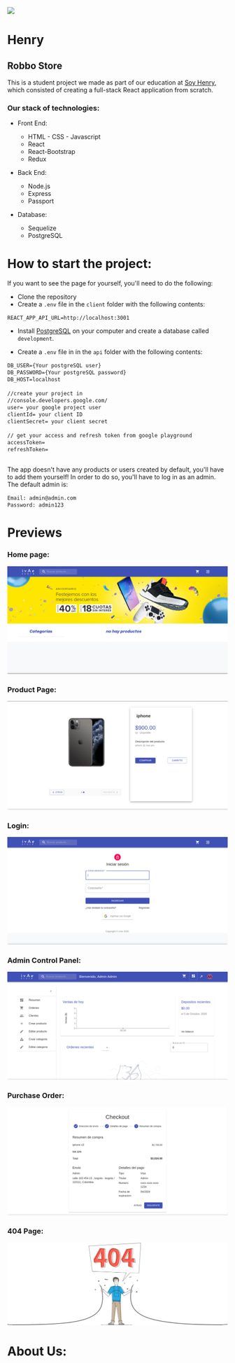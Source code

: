 <p align='left'>
    <img src='https://static.wixstatic.com/media/85087f_0d84cbeaeb824fca8f7ff18d7c9eaafd~mv2.png/v1/fill/w_160,h_30,al_c,q_85,usm_0.66_1.00_0.01/Logo_completo_Color_1PNG.webp' </img>
</p>

# Henry


## Robbo Store

This is a student project we made as part of our education at [Soy Henry](https://www.soyhenry.com/), which consisted of creating a full-stack React application from scratch.

### Our stack of technologies:

- Front End:
    + HTML - CSS - Javascript
    + React
    + React-Bootstrap
    + Redux

- Back End:
    + Node.js
    + Express
    + Passport

- Database: 
    + Sequelize
    + PostgreSQL

# How to start the project:

If you want to see the page for yourself, you'll need to do the following:

- Clone the repository
- Create a `.env` file in the `client` folder with the following contents: 
```
REACT_APP_API_URL=http://localhost:3001
```

- Install [PostgreSQL](https://www.postgresql.org/) on your computer and create a database called `development`.


- Create a `.env` file in in the `api` folder with the following contents:
```
DB_USER={Your postgreSQL user}
DB_PASSWORD={Your postgreSQL password}
DB_HOST=localhost

//create your project in
//console.developers.google.com/
user= your google project user
clientId= your client ID
clientSecret= your client secret

// get your access and refresh token from google playground 
accessToken=
refreshToken= 


```

The app doesn't have any products or users created by default, you'll have to add them yourself! In order to do so, you'll have to log in as an admin. The default admin is:

```
Email: admin@admin.com
Password: admin123
```


# Previews

### Home page:

![alt text](./client/src/testImages/home.png "Home Page")

### Product Page:
![alt text](./client/src/testImages/product-detail.png "Product Page")

### Login:
![alt text](./client/src/testImages/login.png "Login")

### Admin Control Panel:
![alt text](./client/src/testImages/admin-panel.png "Admin Control Panel")

### Purchase Order:
![alt text](./client/src/testImages/checkout.png "Checkout")

### 404 Page:
![alt text](./client/src/testImages/not_found.jpg "404 Page")

# About Us:

<!-- We are a group of 5 [Soy Henry](https://www.soyhenry.com/) students. These are our Github accounts:

- [Fabrizio Di Prinzio](https://github.com/FabrizioDiPrinzio)
- [Agustin Jaralampidis](https://github.com/ajaralampidis)
- [Emilia Cabral Benitez](https://github.com/Em3c2)
- [Lismairy Alejandra Sánchez Hernández](https://github.com/Lismairy-Sanchez)
- [Luciano Pardo](https://github.com/Luciobio) -->